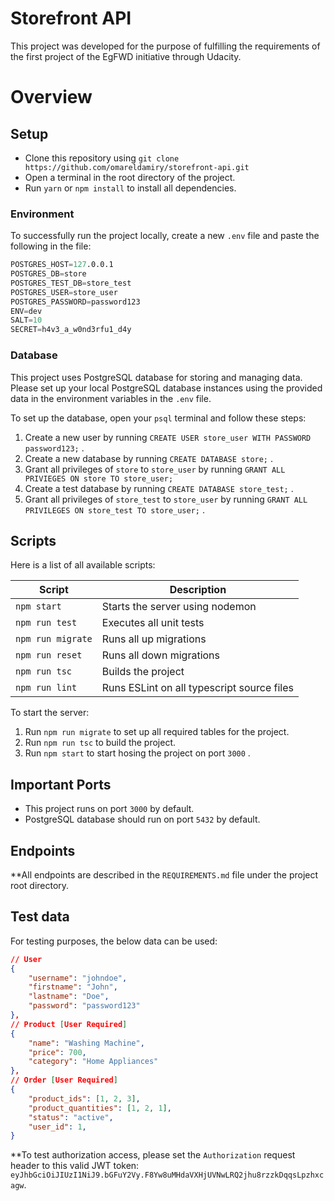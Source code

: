 # Storefront API

This project was developed for the purpose of fulfilling the requirements of the first project of the EgFWD initiative through Udacity.

# Overview

## Setup

- Clone this repository using `git clone https://github.com/omareldamiry/storefront-api.git`
- Open a terminal in the root directory of the project.
- Run `yarn` or `npm install` to install all dependencies.

### Environment

To successfully run the project locally, create a new `.env` file and paste the following in the file:

```s
POSTGRES_HOST=127.0.0.1
POSTGRES_DB=store
POSTGRES_TEST_DB=store_test
POSTGRES_USER=store_user
POSTGRES_PASSWORD=password123
ENV=dev
SALT=10
SECRET=h4v3_a_w0nd3rfu1_d4y
```

### Database

This project uses PostgreSQL database for storing and managing data.
Please set up your local PostgreSQL database instances using the provided data in the environment variables in the `.env` file.

To set up the database, open your `psql` terminal and follow these steps:

1. Create a new user by running `CREATE USER store_user WITH PASSWORD password123;` .
2. Create a new database by running `CREATE DATABASE store;` .
3. Grant all privileges of `store` to `store_user` by running `GRANT ALL PRIVIEGES ON store TO store_user;`
4. Create a test database by running `CREATE DATABASE store_test;` .
5. Grant all privileges of `store_test` to `store_user` by running `GRANT ALL PRIVILEGES ON store_test TO store_user;` .

## Scripts

Here is a list of all available scripts:

| Script | Description |
| --- | --- |
| `npm start` | Starts the server using nodemon |
| `npm run test` | Executes all unit tests |
| `npm run migrate` | Runs all up migrations  |
| `npm run reset` | Runs all down migrations |
| `npm run tsc` | Builds the project |
| `npm run lint` | Runs ESLint on all typescript source files |

To start the server:

1. Run `npm run migrate` to set up all required tables for the project.
2. Run `npm run tsc` to build the project.
3. Run `npm start` to start hosing the project on port `3000` .

## Important Ports

- This project runs on port `3000` by default.
- PostgreSQL database should run on port `5432` by default.

## Endpoints

**All endpoints are described in the `REQUIREMENTS.md` file under the project root directory.

## Test data
For testing purposes, the below data can be used:
```json
// User
{
    "username": "johndoe",
    "firstname": "John",
    "lastname": "Doe",
    "password": "password123"
},
// Product [User Required]
{
    "name": "Washing Machine",
    "price": 700,
    "category": "Home Appliances"
},
// Order [User Required]
{
    "product_ids": [1, 2, 3],
    "product_quantities": [1, 2, 1],
    "status": "active",
    "user_id": 1,
}
```

**To test authorization access, please set the `Authorization` request header to this valid JWT token: `eyJhbGciOiJIUzI1NiJ9.bGFuY2Vy.F8Yw8uMHdaVXHjUVNwLRQ2jhu8rzzkDqqsLpzhxcagw`.